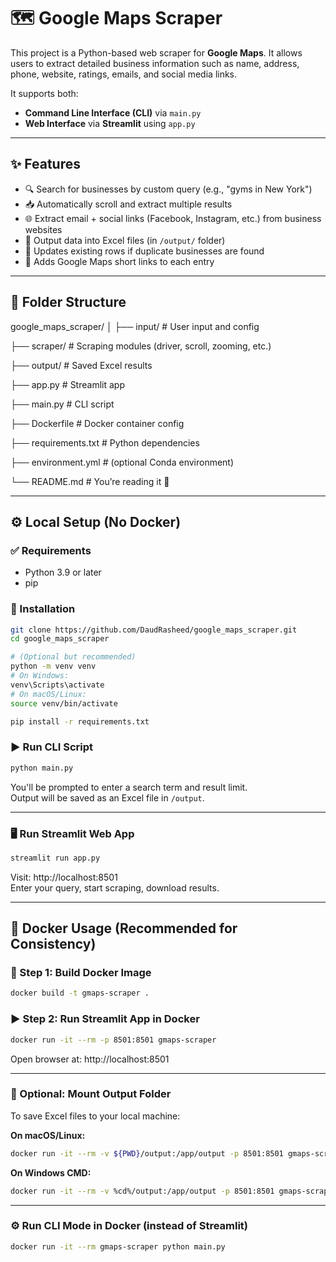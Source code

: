 
# 🗺️ Google Maps Scraper

This project is a Python-based web scraper for **Google Maps**. It allows users to extract detailed business information such as name, address, phone, website, ratings, emails, and social media links.

It supports both:
- **Command Line Interface (CLI)** via `main.py`
- **Web Interface** via **Streamlit** using `app.py`

---

## ✨ Features

- 🔍 Search for businesses by custom query (e.g., "gyms in New York")
- 📥 Automatically scroll and extract multiple results
- 🌐 Extract email + social links (Facebook, Instagram, etc.) from business websites
- 📄 Output data into Excel files (in `/output/` folder)
- 🔁 Updates existing rows if duplicate businesses are found
- 🔗 Adds Google Maps short links to each entry

---

## 🧰 Folder Structure

google_maps_scraper/
│
├── input/ # User input and config

├── scraper/ # Scraping modules (driver, scroll, zooming, etc.)

├── output/ # Saved Excel results

├── app.py # Streamlit app

├── main.py # CLI script

├── Dockerfile # Docker container config

├── requirements.txt # Python dependencies

├── environment.yml # (optional Conda environment)

└── README.md # You’re reading it 🙂

---

## ⚙️ Local Setup (No Docker)

### ✅ Requirements

- Python 3.9 or later
- pip

### 🔧 Installation

```bash
git clone https://github.com/DaudRasheed/google_maps_scraper.git
cd google_maps_scraper

# (Optional but recommended)
python -m venv venv
# On Windows:
venv\Scripts\activate
# On macOS/Linux:
source venv/bin/activate

pip install -r requirements.txt
```

### ▶️ Run CLI Script

```bash
python main.py
```

You'll be prompted to enter a search term and result limit.  
Output will be saved as an Excel file in `/output`.

---

### 🖥️ Run Streamlit Web App

```bash
streamlit run app.py
```

Visit: http://localhost:8501  
Enter your query, start scraping, download results.

---

## 🐳 Docker Usage (Recommended for Consistency)

### 🧱 Step 1: Build Docker Image

```bash
docker build -t gmaps-scraper .
```

### ▶️ Step 2: Run Streamlit App in Docker

```bash
docker run -it --rm -p 8501:8501 gmaps-scraper
```

Open browser at: http://localhost:8501

---

### 💾 Optional: Mount Output Folder

To save Excel files to your local machine:

**On macOS/Linux:**
```bash
docker run -it --rm -v ${PWD}/output:/app/output -p 8501:8501 gmaps-scraper
```

**On Windows CMD:**
```bash
docker run -it --rm -v %cd%/output:/app/output -p 8501:8501 gmaps-scraper
```

---

### ⚙️ Run CLI Mode in Docker (instead of Streamlit)

```bash
docker run -it --rm gmaps-scraper python main.py
```
